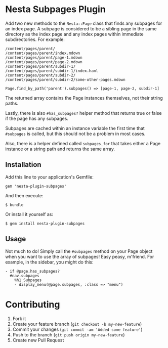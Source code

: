 # Nesta Subpages Plugin

Add two new methods to the `Nesta::Page` class that finds any subpages
for an index page. A subpage is considered to be a sibling page in the
same directory as the index page and any index pages within immediate
subdirectories. For example:

    /content/pages/parent/
    /content/pages/parent/index.mdown
    /content/pages/parent/page-1.mdown
    /content/pages/parent/page-2.mdown
    /content/pages/parent/subdir-1/
    /content/pages/parent/subdir-1/index.haml
    /content/pages/parent/subdir-2/
    /content/pages/parent/subdir-2/some-other-pages.mdown

    Page.find_by_path('parent').subpages() => [page-1, page-2, subdir-1]

The returned array contains the Page instances themselves, not their
string paths.

Lastly, there is also `#has_subpages?` helper method that returns true
or false if the page has any subpages.

Subpages are cached within an instance variable the first time that
`#subpages` is called, but this should not be a problem in most cases.

Also, there is a helper defined called `subpages_for` that takes either
a Page instance or a string path and returns the same array.

## Installation

Add this line to your application's Gemfile:

    gem 'nesta-plugin-subpages'

And then execute:

    $ bundle

Or install it yourself as:

    $ gem install nesta-plugin-subpages

## Usage

Not much to do! Simply call the `#subpages` method on your Page object
when you want to use the array of subpages! Easy peasy, m'friend. For
example, in the sidebar, you might do this:

    - if @page.has_subpages?
      #nav.subpages
        %h1 Subpages
        - display_menu(@page.subpages, :class => "menu")

        
# Contributing

1. Fork it
2. Create your feature branch (`git checkout -b my-new-feature`)
3. Commit your changes (`git commit -am 'Added some feature'`)
4. Push to the branch (`git push origin my-new-feature`)
5. Create new Pull Request
